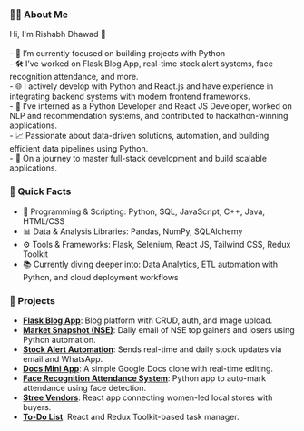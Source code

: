 <!-- <h1 align="center">Hey there 👋, I'm Rishabh Dhawad!</h1> -->

<h3 align="left">👨‍💻 About Me</h3>
<p align="left">
Hi, I'm Rishabh Dhawad 👋<br><br>
- 🔭 I’m currently focused on building projects with Python<br>
- 🛠️ I’ve worked on Flask Blog App, real-time stock alert systems, face recognition attendance, and more.<br>
- 🌐 I actively develop with Python and React.js and have experience in integrating backend systems with modern frontend frameworks.<br>
- 💼 I’ve interned as a Python Developer and React JS Developer, worked on NLP and recommendation systems, and contributed to hackathon-winning applications.<br>
- 📈 Passionate about data-driven solutions, automation, and building efficient data pipelines using Python.<br>
- 🚀 On a journey to master full-stack development and build scalable applications.
</p>

<h3 align="left">💫 Quick Facts</h3>
<p align="left">

- 💬 Programming & Scripting: Python, SQL, JavaScript, C++, Java, HTML/CSS<br>
- 📊 Data & Analysis Libraries: Pandas, NumPy, SQLAlchemy<br>
- ⚙️ Tools & Frameworks: Flask, Selenium, React JS, Tailwind CSS, Redux Toolkit<br>
- 📚 Currently diving deeper into: Data Analytics, ETL automation with Python, and cloud deployment workflows<br>
</p>

<h3 align="left">🌟 Projects</h3>
<div align="left">
  <ul>
    <li>
      <strong><a href="https://github.com/RishabhDhawad/Flask-Blog-App" target="_blank">Flask Blog App</a></strong>: Blog platform with CRUD, auth, and image upload.
    </li>
    <li>
      <strong><a href="https://github.com/RishabhDhawad/Scraping-NSE-India" target="_blank">Market Snapshot (NSE)</a></strong>: Daily email of NSE top gainers and losers using Python automation.
    </li>
    <li>
      <strong><a href="https://github.com/RishabhDhawad/Stock-Market-Analysis" target="_blank">Stock Alert Automation</a></strong>: Sends real-time and daily stock updates via email and WhatsApp.
    </li>
    <li>
      <strong><a href="https://doc-mini-appp.netlify.app/" target="_blank">Docs Mini App</a></strong>: A simple Google Docs clone with real-time editing.
    </li>
    <li>
      <strong><a href="https://github.com/RishabhDhawad/Face-Recognition-Attendance-System" target="_blank">Face Recognition Attendance System</a></strong>: Python app to auto-mark attendance using face detection.
    </li>
    <li>
      <strong><a href="https://stree-vendors.vercel.app/" target="_blank">Stree Vendors</a></strong>: React app connecting women-led local stores with buyers.
    </li>
    <li>
      <strong><a href="https://github.com/RishabhDhawad/ToDo-Redux" target="_blank">To-Do List</a></strong>: React and Redux Toolkit-based task manager.
    </li>
  </ul>
</div>
